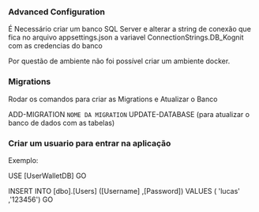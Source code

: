 ### Advanced Configuration
É Necessário criar um banco SQL Server e alterar a string de conexão que fica no arquivo appsettings.json a variavel ConnectionStrings.DB_Kognit com as credencias do banco

Por questão de ambiente não foi possível criar um ambiente docker.

### Migrations

Rodar os comandos para criar as Migrations e Atualizar o Banco

ADD-MIGRATION `NOME DA MIGRATION`
UPDATE-DATABASE (para atualizar o banco de dados com as tabelas)

### Criar um usuario para entrar na aplicação

Exemplo: 

USE [UserWalletDB]
GO

INSERT INTO [dbo].[Users]
           ([Username]
           ,[Password])
     VALUES
           ( 'lucas'
           ,'123456')
GO
